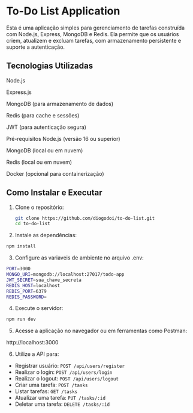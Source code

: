 # To-Do List Application

Esta é uma aplicação simples para gerenciamento de tarefas construída com Node.js, Express, MongoDB e Redis. Ela permite que os usuários criem, atualizem e excluam tarefas, com armazenamento persistente e suporte a autenticação.

## Tecnologias Utilizadas

Node.js

Express.js

MongoDB (para armazenamento de dados)

Redis (para cache e sessões)

JWT (para autenticação segura)

Pré-requisitos
Node.js (versão 16 ou superior)

MongoDB (local ou em nuvem)

Redis (local ou em nuvem)

Docker (opcional para containerização)

## Como Instalar e Executar

1. Clone o repositório:
   ```bash
   git clone https://github.com/diogodoi/to-do-list.git
   cd to-do-list
   ```
2. Instale as dependências:

```bash
npm install
```
3. Configure as variaveis de ambiente no arquivo .env:
```bash 
PORT=3000
MONGO_URI=mongodb://localhost:27017/todo-app
JWT_SECRET=sua_chave_secreta
REDIS_HOST=localhost
REDIS_PORT=6379
REDIS_PASSWORD=
```

4. Execute o servidor:

````bash
npm run dev
````

5. Acesse a aplicação no navegador ou em ferramentas como Postman:

http://localhost:3000

6. Utilize a API para:
- Registrar usuário: `POST /api/users/register`
- Realizar o login: `POST /api/users/login`
- Realizar o logout: `POST /api/users/logout`
- Criar uma tarefa: `POST /tasks`
- Listar tarefas: `GET /tasks`
- Atualizar uma tarefa: `PUT /tasks/:id`
- Deletar uma tarefa: `DELETE /tasks/:id`

